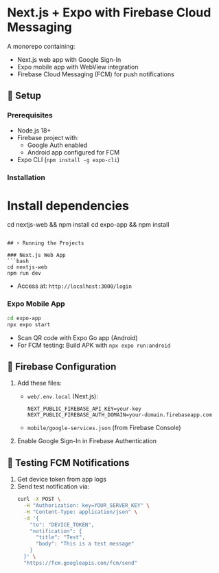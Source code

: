# Next.js + Expo with Firebase Cloud Messaging

A monorepo containing:
- Next.js web app with Google Sign-In
- Expo mobile app with WebView integration
- Firebase Cloud Messaging (FCM) for push notifications

## 🚀 Setup

### Prerequisites
- Node.js 18+
- Firebase project with:
  - Google Auth enabled
  - Android app configured for FCM
- Expo CLI (`npm install -g expo-cli`)

### Installation
# Install dependencies
cd nextjs-web && npm install
cd expo-app && npm install
```

## ⚡ Running the Projects

### Next.js Web App
```bash
cd nextjs-web
npm run dev
```
- Access at: `http://localhost:3000/login`

### Expo Mobile App
```bash
cd expo-app
npx expo start
```
- Scan QR code with Expo Go app (Android)
- For FCM testing: Build APK with `npx expo run:android`

## 🔐 Firebase Configuration

1. Add these files:
   - `web/.env.local` (Next.js):
     ```env
     NEXT_PUBLIC_FIREBASE_API_KEY=your-key
     NEXT_PUBLIC_FIREBASE_AUTH_DOMAIN=your-domain.firebaseapp.com
     ```
   - `mobile/google-services.json` (from Firebase Console)

2. Enable Google Sign-In in Firebase Authentication

## 📱 Testing FCM Notifications
1. Get device token from app logs
2. Send test notification via:
   ```bash
   curl -X POST \
     -H "Authorization: key=YOUR_SERVER_KEY" \
     -H "Content-Type: application/json" \
     -d '{
       "to": "DEVICE_TOKEN",
       "notification": {
         "title": "Test",
         "body": "This is a test message"
       }
     }' \
     "https://fcm.googleapis.com/fcm/send"
   ```
